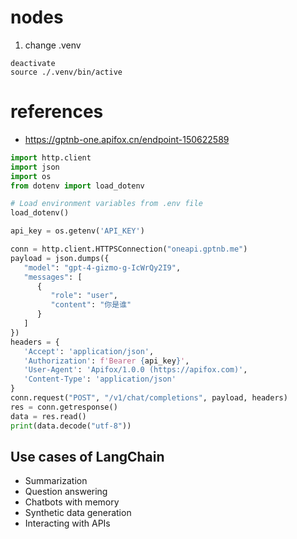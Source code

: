 # nodes

1. change .venv
```shell
deactivate 
source ./.venv/bin/active
```


# references
- https://gptnb-one.apifox.cn/endpoint-150622589

```python
import http.client
import json
import os
from dotenv import load_dotenv

# Load environment variables from .env file
load_dotenv()

api_key = os.getenv('API_KEY')

conn = http.client.HTTPSConnection("oneapi.gptnb.me")
payload = json.dumps({
   "model": "gpt-4-gizmo-g-IcWrQy2I9",
   "messages": [
      {
         "role": "user",
         "content": "你是谁"
      }
   ]
})
headers = {
   'Accept': 'application/json',
   'Authorization': f'Bearer {api_key}',
   'User-Agent': 'Apifox/1.0.0 (https://apifox.com)',
   'Content-Type': 'application/json'
}
conn.request("POST", "/v1/chat/completions", payload, headers)
res = conn.getresponse()
data = res.read()
print(data.decode("utf-8"))

```

## Use cases of LangChain

- Summarization
- Question answering
- Chatbots with memory
- Synthetic data generation
- Interacting with APIs

